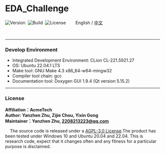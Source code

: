 # EDA_Challenge

![Version](https://img.shields.io/badge/Version-1.0.1-brightgreen.svg)&nbsp;&nbsp;![Build](https://img.shields.io/badge/Build-Passed-success.svg)&nbsp;&nbsp;![License](https://img.shields.io/badge/License-AGPL-blue.svg)&nbsp;&nbsp;&nbsp;&nbsp;&nbsp;&nbsp;&nbsp;&nbsp;English / [中文](https://github.com/ZhuYanzhen1/EDA_Challenge/blob/master/README_CN.md)

&nbsp;&nbsp;&nbsp;&nbsp;

***

### Develop Environment

+ Integrated Development Environment: CLion CL-221.5921.27
+ OS: Ubuntu 22.04.1 LTS
+ Make tool: GNU Make 4.3 x86_64-w64-mingw32
+ Compiler tool chain: gcc
+ Documentation tool: Doxygen GUI 1.9.4 (Qt version 5.15.2)

***

### License

**Affiliation：AcmeTech<br>
Author: Yanzhen Zhu, Zijie Chou, Yixin Gong<br>
Maintainer：Yanzhen Zhu, 2208213223@qq.com**

&nbsp;&nbsp;&nbsp;&nbsp;The source code is released under a [AGPL-3.0 License](https://github.com/ZhuYanzhen1/EDA_Challenge/blob/master/LICENSE).The product has been tested under Windows 10 and Ubuntu 20.04 and 22.04. This is research code, expect that it changes often and any fitness for a particular purpose is disclaimed.
